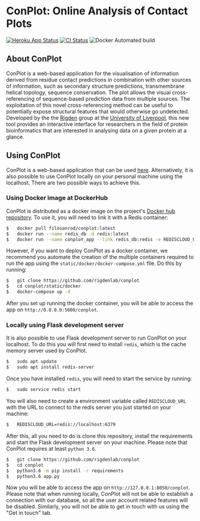 # ConPlot: Online Analysis of Contact Plots

[![Heroku App Status](http://heroku-shields.herokuapp.com/random-cheesecake)](https://random-cheesecake.herokuapp.com/conplot)
[![CI Status](https://travis-ci.com/rigdenlab/conplot.svg?branch=master)](https://travis-ci.com/rigdenlab/conplot)
![Docker Automated build](https://img.shields.io/docker/automated/filosanrod/conplot)

## About ConPlot


ConPlot is a web-based application for the visualisation of information
derived from residue contact predictions in combination with other
sources of information, such as secondary structure predictions,
transmembrane helical topology, sequence conservation. The plot allows
the visual cross-referencing of sequence-based prediction data from
multiple sources. The exploitation of this novel cross-referencing
method can be useful to potentially expose structural features that
would otherwise go undetected. Developed by the the
[Rigden](https://github.com/rigdenlab) group at the [University of
Liverpool](https://www.liverpool.ac.uk/), this new tool provides an
interactive interface for researchers in the field of protein
bioinformatics that are interested in analysing data on a given protein
at a glance.

## Using ConPlot


ConPlot is a web-based application that can be used 
[here](https://random-cheesecake.herokuapp.com/conplot/). Alternatively,
it is also possible to use ConPlot locally on your personal machine using 
the localhost. There are two possible ways to achieve this.

### Using Docker image at DockerHub

ConPlot is distributed as a docker image on the project's 
[Docker hub repository](https://hub.docker.com/r/filosanrod/conplot). To use it, you will need to link it with a Redis 
container:

```bash
$   docker pull filosanrod/conplot:latest
$   docker run --name redis_db -d redis:latest
$   docker run --name conplot_app --link redis_db:redis -e REDISCLOUD_URL="redis://redis_db:6379" -p 5000:5000 -d filosanrod/conplot:latest gunicorn app:server --preload --workers=6 --timeout 120 --graceful-timeout 120 --max-requests 5 --log-level=info -b :5000
```

However, if you want to deploy ConPlot as a docker container, we recommend you automate the creation of the 
multiple containers required to run the app using the `static/docker/docker-compose.yml` file. Do this by running:

```bash 
$   git clone https://github.com/rigdenlab/conplot
$   cd conplot/static/docker
$   docker-compose up -d
```

After you set up running the docker container, you will be able to access the app on `http://0.0.0.0:5000/conplot`.

### Locally using Flask development server

It is also possible to use Flask development server to run ConPlot on your localhost. 
To do this you will first need to install `redis`, which is  the cache memory server used by ConPlot.

```bash
$   sudo apt update
$   sudo apt install redis-server
```

Once you have installed `redis`, you will need to start the service by running:

```bash
$   sudo service redis start
```

You will also need to create a environment variable called `REDISCLOUD_URL` with 
the URL to connect to the redis server you just started on your machine:

```bash
$   REDISCLOUD_URL=redis://localhost:6379
```

After this, all you need to do is clone this repository, install the requirements 
and start the Flask development server on your machine. Please note that ConPlot 
requires at least `python 3.6`.

```bash
$   git clone https://github.com/rigdenlab/conplot
$   cd conplot
$   python3.6 -m pip install -r requirements
$   python3.6 app.py
```

Now you will be able to access the app on `http://127.0.0.1:8050/conplot`. Please 
note that when running locally, ConPlot will not be able to establish a connection 
with our database, so all the user account related features will be disabled. Similarly, 
you will not be able to get in touch with us using the "Get in touch" tab.

